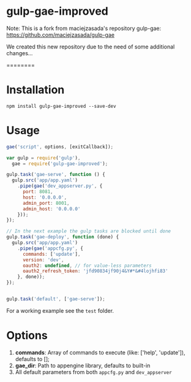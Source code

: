 gulp-gae-improved
========

Note: This is a fork from maciejzasada's repository gulp-gae:  https://github.com/maciejzasada/gulp-gae

We created this new repository due to the need of some additional changes...

========

# Installation
`npm install gulp-gae-improved --save-dev`

# Usage
```javascript
gae('script', options, [exitCallback]);
```

```javascript
var gulp = require('gulp'),
  gae = require('gulp-gae-improved');

gulp.task('gae-serve', function () {
  gulp.src('app/app.yaml')
    .pipe(gae('dev_appserver.py', {
      port: 8081,
      host: '0.0.0.0',
      admin_port: 8001,
      admin_host: '0.0.0.0'
    }));
});

// In the next example the gulp tasks are blocked until done
gulp.task('gae-deploy', function (done) {
  gulp.src('app/app.yaml')
    .pipe(gae('appcfg.py', {
      commands: ['update'],
      version: 'dev',
      oauth2: undefined, // for value-less parameters
      oauth2_refresh_token: 'jfd90834jf90j4&Y#*&#4lojhfi83'
    }, done));
});


gulp.task('default', ['gae-serve']);
```
For a working example see the `test` folder.

# Options

1. **commands**: Array of commands to execute (like: ['help', 'update']), defaults to [];
2. **gae_dir**: Path to appengine library, defaults to built-in
3. All default parameters from both `appcfg.py` and `dev_appserver`
